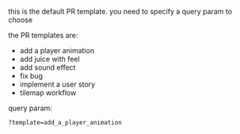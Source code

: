 this is the default PR template. you need to specify a query param to choose

the PR templates are:

* add a player animation
* add juice with feel
* add sound effect
* fix bug
* implement a user story
* tilemap workflow

query param:

```
?template=add_a_player_animation
```
